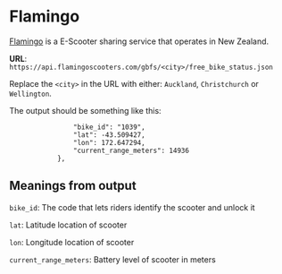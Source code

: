 # Flamingo
[Flamingo](https://www.flamingoscooters.com/) is a E-Scooter sharing service that operates in New Zealand.

**URL**: `https://api.flamingoscooters.com/gbfs/<city>/free_bike_status.json`

Replace the `<city>` in the URL with either: `Auckland`, `Christchurch` or `Wellington`.

The output should be something like this:

```{
                "bike_id": "1039",
                "lat": -43.509427,
                "lon": 172.647294,
                "current_range_meters": 14936
            },
```

## Meanings from output

`bike_id`: The code that lets riders identify the scooter and unlock it

`lat`: Latitude location of scooter

`lon`: Longitude location of scooter

`current_range_meters`: Battery level of scooter in meters
